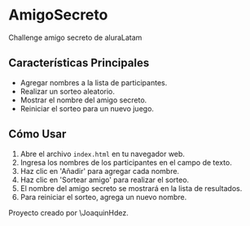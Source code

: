 # AmigoSecreto
Challenge amigo secreto de aluraLatam

## Características Principales

* Agregar nombres a la lista de participantes.
* Realizar un sorteo aleatorio.
* Mostrar el nombre del amigo secreto.
* Reiniciar el sorteo para un nuevo juego.

## Cómo Usar

1.  Abre el archivo `index.html` en tu navegador web.
2.  Ingresa los nombres de los participantes en el campo de texto.
3.  Haz clic en 'Añadir' para agregar cada nombre.
4.  Haz clic en 'Sortear amigo' para realizar el sorteo.
5.  El nombre del amigo secreto se mostrará en la lista de resultados.
6.  Para reiniciar el sorteo, agrega un nuevo nombre.


Proyecto creado por \JoaquinHdez.
